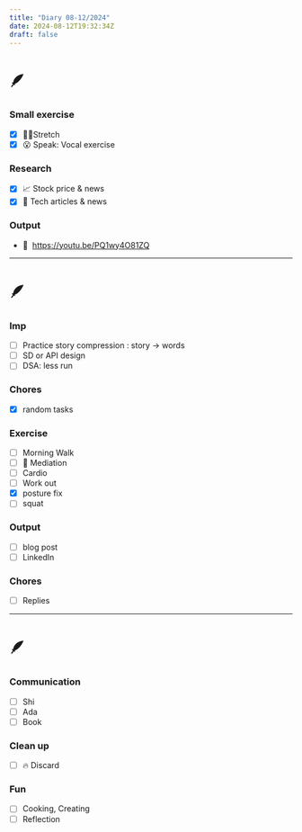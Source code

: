 ```yaml
---
title: "Diary 08-12/2024"  
date: 2024-08-12T19:32:34Z
draft: false
---
```


# 🪶

### Small exercise

- [x]  🧎‍♀️Stretch
- [x]  😮 Speak: Vocal exercise

### Research

- [x]  📈 Stock price & news
- [x]  👾 Tech articles & news

### Output

- 🎥  https://youtu.be/PQ1wy4O81ZQ

---

# 🪶

### Imp

- [ ]  Practice story compression : story → words
- [ ]  SD or API design
- [ ]  DSA: less run

### Chores

- [x]  random tasks

### Exercise

- [ ]  Morning Walk
- [ ]  🧘 Mediation
- [ ]  Cardio
- [ ]  Work out
- [x]  posture fix
- [ ]  squat

### Output

- [ ]  blog post
- [ ]  LinkedIn

### Chores

- [ ]  Replies

---

# 🪶

### Communication

- [ ]  Shi
- [ ]  Ada
- [ ]  Book

### Clean up

- [ ]  🔥 Discard

### Fun

- [ ]  Cooking, Creating
- [ ]  Reflection